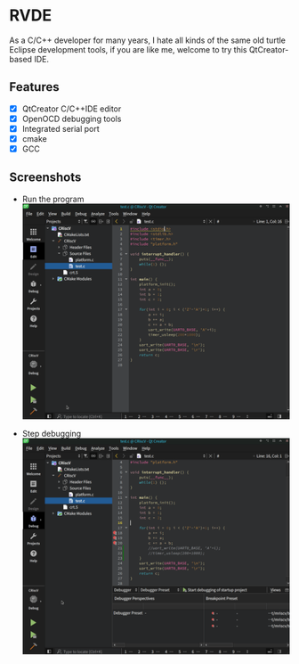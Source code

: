 # RVDE
As a C/C++ developer for many years, I hate all kinds of the same old turtle Eclipse development tools, if you are like me, welcome to try this QtCreator-based IDE.

## Features

- [x] QtCreator C/C++IDE editor
- [x] OpenOCD debugging tools
- [x] Integrated serial port
- [x] cmake 
- [x] GCC

## Screenshots
- Run the program
![Run Application](images/run.gif)

- Step debugging
![Run Application](images/debug.gif)